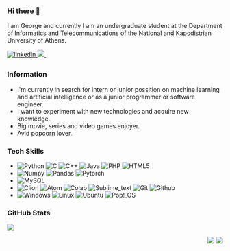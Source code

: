 ### Hi there 👋

I am George and currently I am an undergraduate student at the Department of Informatics and Telecommunications of the National and Kapodistrian University of Athens.

<a href="https://www.linkedin.com/in/georgios-farao-04b58a219/" target="_blank" rel="noopener noreferrer">
<img src=https://img.shields.io/badge/linkedin-%231E77B5.svg?&style=for-the-badge&logo=linkedin&logoColor=white alt=linkedin style="margin-bottom: 5px;" />
</a>
 <a href="https://drive.google.com/file/d/1cZshfRBFhmbOncknsYtIZ3jrxws9Vaht/view?usp=sharing" target="_blank" rel="noopener noreferrer">
      <img src="https://img.shields.io/badge/CV-4285F4?style=for-the-badge&logo=google-drive&logoColor=white&color=orange" />
  </a>&nbsp;&nbsp;&nbsp;&nbsp;

### Information

* I'm currently in search for intern or junior possition on machine learning and artificial intelligence or as a junior programmer or software engineer.
* I want to experiment with new technologies and acquire new knowledge.
* Big movie, series and video games enjoyer.
* Avid popcorn lover.

### Tech Skills

-
  ![Python](https://img.shields.io/badge/Python-3776AB?style=for-the-badge&logo=python&logoColor=white)
  ![C](https://img.shields.io/badge/C-00599C?style=for-the-badge&logo=c&logoColor=white)
  ![C++](https://img.shields.io/badge/C%2B%2B-00599C?style=for-the-badge&logo=c%2B%2B&logoColor=white)
  ![Java](https://img.shields.io/badge/Java-ED8B00?style=for-the-badge&logo=java&logoColor=white)
  ![PHP](https://img.shields.io/badge/PHP-777BB4?style=for-the-badge&logo=php&logoColor=white)
  ![HTML5](https://img.shields.io/badge/HTML5-E34F26?style=for-the-badge&logo=html5&logoColor=white)
-
  ![Numpy](https://img.shields.io/badge/Numpy-777BB4?style=for-the-badge&logo=numpy&logoColor=white)
  ![Pandas](https://img.shields.io/badge/Pandas-2C2D72?style=for-the-badge&logo=pandas&logoColor=white)
  ![Pytorch](https://img.shields.io/badge/PyTorch-EE4C2C?style=for-the-badge&logo=PyTorch&logoColor=white)
-
  ![MySQL](https://img.shields.io/badge/MySQL-00000F?style=for-the-badge&logo=mysql&logoColor=white)
-
  ![Clion](https://img.shields.io/badge/CLion-000000?style=for-the-badge&logo=clion&logoColor=white)
  ![Atom](https://img.shields.io/badge/Atom-66595C?style=for-the-badge&logo=Atom&logoColor=white)
  ![Colab](https://img.shields.io/badge/Colab-F9AB00?style=for-the-badge&logo=googlecolab&color=525252)
  ![Sublime_text](https://img.shields.io/badge/sublime_text-%23575757.svg?&style=for-the-badge&logo=sublime-text&logoColor=important)
  ![Git](https://img.shields.io/badge/Git-F05032?style=for-the-badge&logo=git&logoColor=white)
  ![Github](https://img.shields.io/badge/GitHub-100000?style=for-the-badge&logo=github&logoColor=white)
-
  ![Windows](https://img.shields.io/badge/Windows-0078D6?style=for-the-badge&logo=windows&logoColor=white)
  ![Linux](https://img.shields.io/badge/Linux-FCC624?style=for-the-badge&logo=linux&logoColor=black)
  ![Ubuntu](https://img.shields.io/badge/Ubuntu-E95420?style=for-the-badge&logo=ubuntu&logoColor=white)
  ![Pop!_OS](https://img.shields.io/badge/Pop!_OS-48B9C7?style=for-the-badge&logo=Pop!_OS&logoColor=white)

### GitHub Stats

<a href="https://github.com/GeorgeFarao/GeorgeFarao">
  <img align="center" src="https://github-readme-stats.vercel.app/api/top-langs/?username=GeorgeFarao&layout=compact&theme=dracula" />
</a>

<p align="right">
<img src="https://komarev.com/ghpvc/?username=GeorgeFarao&style=plastic&label=Views"><img>
<img src="https://badges.pufler.dev/visits/GeorgeFarao/GeorgeFarao?color=black&logo=github" />
</p>

<!--
<a href="https://mail.google.com/mail/u/?authuser=georgefr15@gmail.com" target="_blank">
<img src=https://img.shields.io/badge/Gmail-D14836?style=for-the-badge&logo=gmail&logoColor=white
/>

